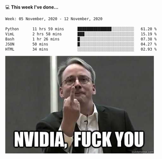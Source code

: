 💻 **This week I've done...**

<!--START_SECTION:waka-->
```text
Week: 05 November, 2020 - 12 November, 2020

Python      11 hrs 59 mins      ███████████████░░░░░░░░░░   61.20 % 
VimL        2 hrs 58 mins       ███░░░░░░░░░░░░░░░░░░░░░░   15.19 % 
Bash        1 hr 26 mins        █░░░░░░░░░░░░░░░░░░░░░░░░   07.38 % 
JSON        50 mins             █░░░░░░░░░░░░░░░░░░░░░░░░   04.27 % 
HTML        34 mins             ░░░░░░░░░░░░░░░░░░░░░░░░░   02.93 %
```
<!--END_SECTION:waka-->

![welcome](image/welcome.jpg)
